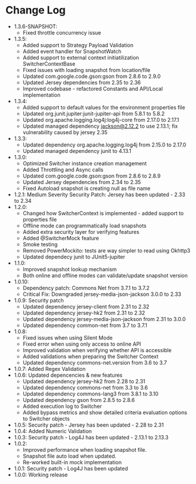 # Change Log
- 1.3.6-SNAPSHOT:
	- Fixed throttle concurrency issue
- 1.3.5:
	- Added support to Strategy Payload Validation
	- Added event handler for SnapshotWatch
	- Added support to external context initiatilization SwitcherContextBase
	- Fixed issues with loading snapshot from location/file
	- Updated com.google.code.gson:gson from 2.8.6 to 2.9.0
	- Updated Jersey dependencies from 2.35 to 2.36
	- Improved codebase - refactored Constants and API/Local implementation
- 1.3.4:
	- Added support to default values for the environment properties file
	- Updated org.junit.jupiter:junit-jupiter-api from 5.8.1 to 5.8.2
	- Updated org.apache.logging.log4j:log4j-core from 2.17.0 to 2.17.1
	- Updated managed dependency jackson@2.12.2 to use 2.13.1; fix vulnerability caused by jersey 2.35
- 1.3.3:
	- Updated dependency org.apache.logging.log4j from 2.15.0 to 2.17.0
	- Updated managed dependency junit to 4.13.1
- 1.3.0:
	- Optimized Switcher instance creation management
	- Added Throttling and Async calls
	- Updated com.google.code.gson:gson from 2.8.6 to 2.8.9
	- Updated Jersey dependencies from 2.34 to 2.35
	- Fixed Autoload snapshot is creating null as file name
- 1.2.1: Medium Severity Security Patch: Jersey has been updated - 2.33 to 2.34
- 1.2.0:
	- Changed how SwitcherContext is implemented - added support to properties file
	- Offline mode can programmatically load snapshots
	- Added extra security layer for verifying features
	- Added @SwitcherMock feature
	- Smoke testing
	- Removed PowerMockito: tests are way simpler to read using Okhttp3
	- Updated dependecy junit to JUnit5-jupiter
- 1.1.0:
	- Improved snapshot lookup mechanism
	- Both online and offline modes can validate/update snapshot version
- 1.0.10:
	- Dependency patch: Commons Net from 3.7.1 to 3.7.2
	- Critical Fix: Downgraded jersey-media-json-jackson 3.0.0 to 2.33
- 1.0.9: Security patch
	- Updated dependency jersey-client from 2.31 to 2.32
	- Updated dependency jersey-hk2 from 2.31 to 2.32
	- Updated dependency jersey-media-json-jackson from 2.31 to 3.0.0
	- Updated dependency common-net from 3.7 to 3.7.1
- 1.0.8:
	- Fixed issues when using Silent Mode
	- Fixed error when using only access to online API
	- Improved validation when verifying whether API is accessible
	- Added validations when preparing the Switcher Context
	- Updated dependency commons-net.version from 3.6 to 3.7
- 1.0.7: Added Regex Validation
- 1.0.6: Updated depencencies & new features
	- Updated dependency jersey-hk2 from 2.28 to 2.31
	- Updated dependency commons-net from 3.3 to 3.6
	- Updated dependency commons-lang3 from 3.8.1 to 3.10
	- Updated dependency gson from 2.8.5 to 2.8.6
	- Added execution log to Switcher
	- Added bypass metrics and show detailed criteria evaluation options to Switcher objects
- 1.0.5: Security patch - Jersey has been updated - 2.28 to 2.31
- 1.0.4: Added Numeric Validation
- 1.0.3: Security patch - Log4J has been updated - 2.13.1 to 2.13.3
- 1.0.2: 
    - Improved performance when loading snapshot file.
    - Snapshot file auto load when updated.
    - Re-worked built-in mock implementation
- 1.0.1: Security patch - Log4J has been updated
- 1.0.0: Working release